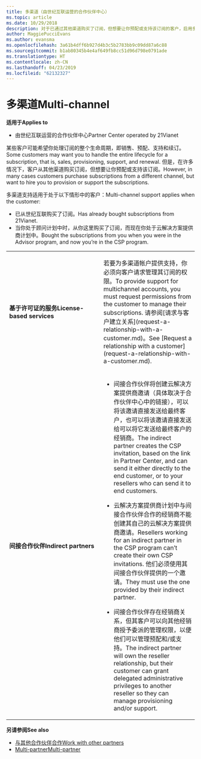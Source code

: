 ```yaml
---
title: 多渠道（由世纪互联运营的合作伙伴中心）
ms.topic: article
ms.date: 10/29/2018
description: 对于已通过其他渠道购买了订阅，但想要让你预配或支持该订阅的客户，启用多渠道支持。
author: MaggiePucciEvans
ms.author: evansma
ms.openlocfilehash: 3a61b4dff6b927d4b3c5b2783bb9c09dd87a6c88
ms.sourcegitcommit: b1ab80345b4e4af649fb8cc51d96d798e0791ade
ms.translationtype: HT
ms.contentlocale: zh-CN
ms.lasthandoff: 04/23/2019
ms.locfileid: "62132327"
---
```

# <a name="multi-channel"></a><span data-ttu-id="a422d-103">多渠道</span><span class="sxs-lookup"><span data-stu-id="a422d-103">Multi-channel</span></span>

<span data-ttu-id="a422d-104">**适用于**</span><span class="sxs-lookup"><span data-stu-id="a422d-104">**Applies to**</span></span>

-   <span data-ttu-id="a422d-105">由世纪互联运营的合作伙伴中心</span><span class="sxs-lookup"><span data-stu-id="a422d-105">Partner Center operated by 21Vianet</span></span>

<span data-ttu-id="a422d-106">某些客户可能希望你处理订阅的整个生命周期，即销售、预配、支持和续订。</span><span class="sxs-lookup"><span data-stu-id="a422d-106">Some customers may want you to handle the entire lifecycle for a subscription, that is, sales, provisioning, support, and renewal.</span></span> <span data-ttu-id="a422d-107">但是，在许多情况下，客户从其他渠道购买订阅，但想要让你预配或支持该订阅。</span><span class="sxs-lookup"><span data-stu-id="a422d-107">However, in many cases customers purchase subscriptions from a different channel, but want to hire you to provision or support the subscriptions.</span></span>

<span data-ttu-id="a422d-108">多渠道支持适用于处于以下情形中的客户：</span><span class="sxs-lookup"><span data-stu-id="a422d-108">Multi-channel support applies when the customer:</span></span>

-   <span data-ttu-id="a422d-109">已从世纪互联购买了订阅。</span><span class="sxs-lookup"><span data-stu-id="a422d-109">Has already bought subscriptions from 21Vianet.</span></span> 
-   <span data-ttu-id="a422d-110">当你处于顾问计划中时，从你这里购买了订阅，而现在你处于云解决方案提供商计划中。</span><span class="sxs-lookup"><span data-stu-id="a422d-110">Bought the subscriptions from you when you were in the Advisor program, and now you’re in the CSP program.</span></span>

<table>
<colgroup>
<col width="50%" />
<col width="50%" />
</colgroup>
<tbody>
<tr class="odd">
<td><p><span data-ttu-id="a422d-111"><strong>基于许可证的服务</strong></span><span class="sxs-lookup"><span data-stu-id="a422d-111"><strong>License-based services</strong></span></span></p></td>
<td><p><span data-ttu-id="a422d-112">若要为多渠道帐户提供支持，你必须向客户请求管理其订阅的权限。</span><span class="sxs-lookup"><span data-stu-id="a422d-112">To provide support for multichannel accounts, you must request permissions from the customer to manage their subscriptions.</span></span> <span data-ttu-id="a422d-113">请参阅[请求与客户建立关系](request-a-relationship-with-a-customer.md)。</span><span class="sxs-lookup"><span data-stu-id="a422d-113">See [Request a relationship with a customer](request-a-relationship-with-a-customer.md).</span></span></p></td>
</tr>
<tr class="odd">
<td><p><span data-ttu-id="a422d-114"><strong>间接合作伙伴</strong></span><span class="sxs-lookup"><span data-stu-id="a422d-114"><strong>Indirect partners</strong></span></span></p></td>
<td><ul>
<li><p><span data-ttu-id="a422d-115">间接合作伙伴将创建云解决方案提供商邀请（具体取决于合作伙伴中心中的链接），可以将该邀请直接发送给最终客户，也可以将该邀请直接发送给可以将它发送给最终客户的经销商。</span><span class="sxs-lookup"><span data-stu-id="a422d-115">The indirect partner creates the CSP invitation, based on the link in Partner Center, and can send it either directly to the end customer, or to your resellers who can send it to end customers.</span></span></p></li>
<li><p><span data-ttu-id="a422d-116">云解决方案提供商计划中与间接合作伙伴合作的经销商不能创建其自己的云解决方案提供商邀请。</span><span class="sxs-lookup"><span data-stu-id="a422d-116">Resellers working for an indirect partner in the CSP program can’t create their own CSP invitations.</span></span> <span data-ttu-id="a422d-117">他们必须使用其间接合作伙伴提供的一个邀请。</span><span class="sxs-lookup"><span data-stu-id="a422d-117">They must use the one provided by their indirect partner.</span></span></p></li>
<li><p><span data-ttu-id="a422d-118">间接合作伙伴存在经销商关系，但其客户可以向其他经销商授予委派的管理权限，以便他们可以管理预配和/或支持。</span><span class="sxs-lookup"><span data-stu-id="a422d-118">The indirect partner will own the reseller relationship, but their customer can grant delegated administrative privileges to another reseller so they can manage provisioning and/or support.</span></span></p></li>
</ul></td>
</tr>
</tbody>
</table>

<span data-ttu-id="a422d-119">**另请参阅**</span><span class="sxs-lookup"><span data-stu-id="a422d-119">**See also**</span></span>

-   [<span data-ttu-id="a422d-120">与其他合作伙伴合作</span><span class="sxs-lookup"><span data-stu-id="a422d-120">Work with other partners</span></span>](work-with-other-partners.md)
-   [<span data-ttu-id="a422d-121">Multi-partner</span><span class="sxs-lookup"><span data-stu-id="a422d-121">Multi-partner</span></span>](multipartner.md)
 

 

 




